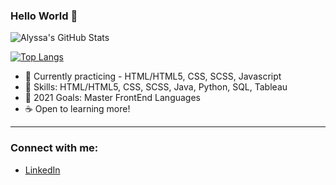 ### Hello World 👋

![Alyssa's GitHub Stats](https://github-readme-stats.vercel.app/api?username=alyssabenipayo&hide=stars,contribs)

[![Top Langs](https://github-readme-stats.vercel.app/api/top-langs/?username=alyssabenipayo&layout=compact)](https://github.com/alyssabenipayo/github-readme-stats)

- 🌱 Currently practicing - HTML/HTML5, CSS, SCSS, Javascript
- 🧰 Skills: HTML/HTML5, CSS, SCSS, Java, Python, SQL, Tableau
- 🥅 2021 Goals: Master FrontEnd Languages
- ☕ Open to learning more!
---
### Connect with me:

- [LinkedIn](https://www.linkedin.com/in/alyssabenipayo/)


